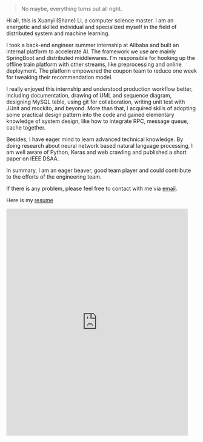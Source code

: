 

> No maybe, everything turns out all right.

Hi all, this is Xuanyi (Shane) Li, a computer science master. I am an energetic and skilled individual and specialized myself in the field of distributed system and machine learning.

I took a back-end engineer summer internship at Alibaba and built an internal platform to accelerate AI. The framework we use are mainly SpringBoot and distributed middlewares. I’m responsible for hooking up the offline train platform with other streams, like preprocessing and online deployment. The platform empowered the coupon team to reduce one week for tweaking their recommendation model.

I really enjoyed this internship and understood production workflow better, including documentation, drawing of UML and sequence diagram, designing MySQL table, using git for collaboration, writing unit test with JUnit and mockito, and beyond. More than that, I acquired skills of adopting some practical design pattern into the code and gained elementary knowledge of system design, like how to integrate RPC, message queue, cache together.

Besides, I have eager mind to learn advanced technical knowledge. By doing research about neural network based natural language processing, I am well aware of Python, Keras and web crawling and published a short paper on IEEE DSAA.

In summary, I am an eager beaver, good team player and could contribute to the efforts of the engineering team.

If there is any problem, please feel free to contact with me via <a href="mailto:{{site.email}}">email</a>.

Here is my [resume]({{site.url}}/assets/ResumeXuanyi.pdf)
<!-- ![](http://www.weebly.com/weebly/images/file_icons/pdf.png) -->

<!-- replace & to &amp; and add space before </iframe> -->
<iframe frameborder="0" width="95%" height="600" src="https://shanelxy.top/assets/ResumeXuanyi.pdf" > </iframe>

<!-- <center><embed src="https://shanelxy.top/assets/ResumeXuanyi.pdf" width="95%" height="600"></center> -->


